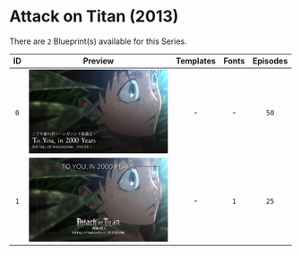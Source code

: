 # Attack on Titan (2013)

There are `2` Blueprint(s) available for this Series.

| ID | Preview | Templates | Fonts | Episodes | 
| :---: | :---: | :---: | :---: | :---: |
| `0` | <img src="./0/preview.jpg" height="150"> | - | - | `50` |
| `1` | <img src="./1/preview0.jpg" height="150"> | - | `1` | `25` |